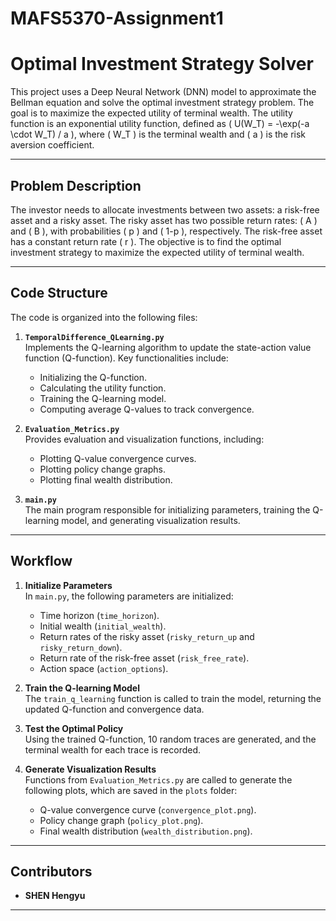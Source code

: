 # MAFS5370-Assignment1

# Optimal Investment Strategy Solver

This project uses a Deep Neural Network (DNN) model to approximate the Bellman equation and solve the optimal investment strategy problem. The goal is to maximize the expected utility of terminal wealth. The utility function is an exponential utility function, defined as \( U(W_T) = -\exp(-a \cdot W_T) / a \), where \( W_T \) is the terminal wealth and \( a \) is the risk aversion coefficient.

---

## Problem Description

The investor needs to allocate investments between two assets: a risk-free asset and a risky asset. The risky asset has two possible return rates: \( A \) and \( B \), with probabilities \( p \) and \( 1-p \), respectively. The risk-free asset has a constant return rate \( r \). The objective is to find the optimal investment strategy to maximize the expected utility of terminal wealth.

---

## Code Structure

The code is organized into the following files:

1. **`TemporalDifference_QLearning.py`**  
   Implements the Q-learning algorithm to update the state-action value function (Q-function). Key functionalities include:
   - Initializing the Q-function.
   - Calculating the utility function.
   - Training the Q-learning model.
   - Computing average Q-values to track convergence.

2. **`Evaluation_Metrics.py`**  
   Provides evaluation and visualization functions, including:
   - Plotting Q-value convergence curves.
   - Plotting policy change graphs.
   - Plotting final wealth distribution.

3. **`main.py`**  
   The main program responsible for initializing parameters, training the Q-learning model, and generating visualization results.

---

## Workflow

1. **Initialize Parameters**  
   In `main.py`, the following parameters are initialized:
   - Time horizon (`time_horizon`).
   - Initial wealth (`initial_wealth`).
   - Return rates of the risky asset (`risky_return_up` and `risky_return_down`).
   - Return rate of the risk-free asset (`risk_free_rate`).
   - Action space (`action_options`).

2. **Train the Q-learning Model**  
   The `train_q_learning` function is called to train the model, returning the updated Q-function and convergence data.

3. **Test the Optimal Policy**  
   Using the trained Q-function, 10 random traces are generated, and the terminal wealth for each trace is recorded.

4. **Generate Visualization Results**  
   Functions from `Evaluation_Metrics.py` are called to generate the following plots, which are saved in the `plots` folder:
   - Q-value convergence curve (`convergence_plot.png`).
   - Policy change graph (`policy_plot.png`).
   - Final wealth distribution (`wealth_distribution.png`).

---

## Contributors

- **SHEN Hengyu**

---

